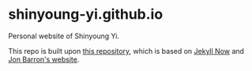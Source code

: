# shinyoung-yi.github.io

Personal website of Shinyoung Yi.

This repo is built upon [this repository](https://github.com/leonidk/leonidk.github.io/tree/master), which is based on [Jekyll Now](https://github.com/barryclark/jekyll-now) and [Jon Barron's website](https://jonbarron.info/).